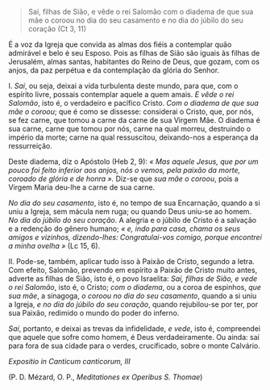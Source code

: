 
> Saí, filhas de Sião, e vêde o rei Salomão com o diadema de que sua mãe o coroou no dia do seu casamento e no dia do júbilo do seu coração (Ct 3, 11) 

É a voz da Igreja que convida as almas dos fiéis a contemplar quão admirável e belo é seu Esposo. Pois as filhas de Sião são iguais às filhas de Jerusalém, almas santas, habitantes do Reino de Deus, que gozam, com os anjos, da paz perpétua e da contemplação da glória do Senhor.

I. *Saí*, ou seja, deixai a vida turbulenta deste mundo, para que, com o espírito livre, possais contemplar aquele a quem amais. *E vêde o rei Salomão*, isto é, o verdadeiro e pacífico Cristo. *Com o diadema de que sua mãe o coroou*; que é como se dissesse: considerai o Cristo, que, por nós, se fez carne, que tomou a carne da carne de sua Virgem Mãe. O diadema é sua carne, carne que tomou por nós, carne na qual morreu, destruindo o império da morte; carne na qual ressuscitou, deixando-nos a esperança da ressurreição.

Deste diadema, diz o Apóstolo (Heb 2, 9): *« Mas aquele Jesus, que por um pouco foi feito inferior aos anjos, nós o vemos, pela paixão da morte, coroado de glória e de honra ».* Diz-se que *sua mãe o coroou*, pois a Virgem Maria deu-lhe a carne de sua carne.

*No dia do seu casamento*, isto é, no tempo de sua Encarnação, quando a si uniu a Igreja, sem mácula nem ruga; ou quando Deus uniu-se ao homem. *No dia do júbilo do seu coração*. A alegria e o júbilo de Cristo é a salvação e a redenção do gênero humano; *« e, indo para casa, chama os seus amigos e vizinhos, dizendo-lhes: Congratulai-vos comigo, porque encontrei a minha ovelha »* (Lc 15, 6).

II. Pode-se, também, aplicar tudo isso à Paixão de Cristo, segundo a letra. Com efeito, Salomão, prevendo em espírito a Paixão de Cristo muito antes, adverte as filhas de Sião, isto é, o povo Israelita: *Saí, filhas de Sião, e vede o rei Salomão*, isto é, o Cristo; *com o diadema*, ou a coroa de espinhos, *que sua mãe*, a sinagoga, *o coroou no dia do seu casamento*, quando a si uniu a Igreja, *e no dia do júbilo do seu coração*, quando rejubilou-se por ter, por sua Paixão, redimido o mundo do poder do inferno.

*Saí*, portanto, e deixai as trevas da infidelidade, *e vede*, isto é, compreendei que aquele que sofre como homem, é Deus verdadeiramente. Ou ainda: saí para fora de sua cidade para o verdes, crucificado, sobre o monte Calvário.

*Expositio in Canticum canticorum, III*

(P. D. Mézard, O. P., *Meditationes ex Operibus S. Thomae*)

